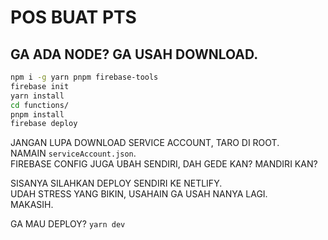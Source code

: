 # POS BUAT PTS

## GA ADA NODE? GA USAH DOWNLOAD.

```bash
npm i -g yarn pnpm firebase-tools
firebase init
yarn install
cd functions/
pnpm install
firebase deploy
```

JANGAN LUPA DOWNLOAD SERVICE ACCOUNT, TARO DI ROOT.  
NAMAIN `serviceAccount.json`.  
FIREBASE CONFIG JUGA UBAH SENDIRI, DAH GEDE KAN? MANDIRI KAN?

SISANYA SILAHKAN DEPLOY SENDIRI KE NETLIFY.  
UDAH STRESS YANG BIKIN, USAHAIN GA USAH NANYA LAGI.  
MAKASIH.

GA MAU DEPLOY? `yarn dev`
